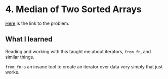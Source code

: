 # 4. Median of Two Sorted Arrays

[Here](https://leetcode.com/problems/median-of-two-sorted-arrays/) is the link to the problem.


## What I learned
Reading and working with this taught me about iterators, `from_fn`, and similar
things.

`from_fn` is an insane tool to create an iterator over data very simply that
just works.
